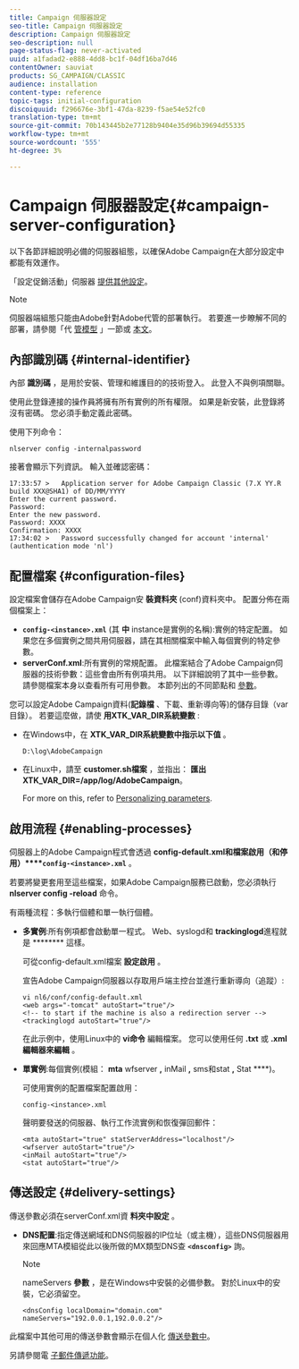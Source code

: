 ```yaml
---
title: Campaign 伺服器設定
seo-title: Campaign 伺服器設定
description: Campaign 伺服器設定
seo-description: null
page-status-flag: never-activated
uuid: a1fadad2-e888-4dd8-bc1f-04df16ba7d46
contentOwner: sauviat
products: SG_CAMPAIGN/CLASSIC
audience: installation
content-type: reference
topic-tags: initial-configuration
discoiquuid: f296676e-3bf1-47da-8239-f5ae54e52fc0
translation-type: tm+mt
source-git-commit: 70b143445b2e77128b9404e35d96b39694d55335
workflow-type: tm+mt
source-wordcount: '555'
ht-degree: 3%

---
```



# Campaign 伺服器設定{#campaign-server-configuration}

以下各節詳細說明必備的伺服器組態，以確保Adobe Campaign在大部分設定中都能有效運作。

「設定促銷活動」伺服器 [提供其他設定](../../installation/using/configuring-campaign-server.md)。

>[!NOTE]
>
>伺服器端組態只能由Adobe針對Adobe代管的部署執行。 若要進一步瞭解不同的部署，請參閱「代 [管模型](../../installation/using/hosting-models.md) 」一節或 [本文](https://helpx.adobe.com/tw/campaign/kb/acc-on-prem-vs-hosted.html)。

## 內部識別碼 {#internal-identifier}

內部 **識別碼** ，是用於安裝、管理和維護目的的技術登入。 此登入不與例項關聯。

使用此登錄連接的操作員將擁有所有實例的所有權限。 如果是新安裝，此登錄將沒有密碼。 您必須手動定義此密碼。

使用下列命令：

```
nlserver config -internalpassword
```

接著會顯示下列資訊。 輸入並確認密碼：

```
17:33:57 >   Application server for Adobe Campaign Classic (7.X YY.R build XXX@SHA1) of DD/MM/YYYY
Enter the current password.
Password:
Enter the new password.
Password: XXXX
Confirmation: XXXX
17:34:02 >   Password successfully changed for account 'internal' (authentication mode 'nl')
```

## 配置檔案 {#configuration-files}

設定檔案會儲存在Adobe Campaign安 **裝資料夾** (conf)資料夾中。 配置分佈在兩個檔案上：

* **`config-<instance>.xml`** (其 **中** instance是實例的名稱):實例的特定配置。 如果您在多個實例之間共用伺服器，請在其相關檔案中輸入每個實例的特定參數。
* **serverConf.xml**:所有實例的常規配置。 此檔案結合了Adobe Campaign伺服器的技術參數：這些會由所有例項共用。 以下詳細說明了其中一些參數。 請參閱檔案本身以查看所有可用參數。 本節列出的不同節點和 [參數](../../installation/using/the-server-configuration-file.md)。

您可以設定Adobe Campaign資料(**記錄檔** 、下載、重新導向等)的儲存目錄（var目錄）。 若要這麼做，請使 **用XTK_VAR_DIR系統變數** :

* 在Windows中，在 **XTK_VAR_DIR系統變數中指示以下值** 。

   ```
   D:\log\AdobeCampaign
   ```

* 在Linux中，請至 **customer.sh檔案** ，並指出： **匯出XTK_VAR_DIR=/app/log/AdobeCampaign**。

   For more on this, refer to [Personalizing parameters](../../installation/using/installing-packages-with-linux.md#personalizing-parameters).

## 啟用流程 {#enabling-processes}

伺服器上的Adobe Campaign程式會透過 **config-default.xml和檔案啟用（和停用）****`config-<instance>.xml`** 。

若要將變更套用至這些檔案，如果Adobe Campaign服務已啟動，您必須執行 **nlserver config -reload** 命令。

有兩種流程：多執行個體和單一執行個體。

* **多實例**:所有例項都會啟動單一程式。 Web、syslogd和 **trackinglogd**&#x200B;進程就是 ******** 這樣。

   可從config-default.xml檔案 **設定啟用** 。

   宣告Adobe Campaign伺服器以存取用戶端主控台並進行重新導向（追蹤）:

   ```
   vi nl6/conf/config-default.xml
   <web args="-tomcat" autoStart="true"/>  
   <!-- to start if the machine is also a redirection server -->  
   <trackinglogd autoStart="true"/>
   ```

   在此示例中，使用Linux中的 **vi命令** 編輯檔案。 您可以使用任何 **.txt** 或 **.xml編輯器來編輯** 。

* **單實例**:每個實例(模組： **mta** wfserver **,** inMail **,** sms和stat **,** Stat ****)。

   可使用實例的配置檔案配置啟用：

   ```
   config-<instance>.xml
   ```

   聲明要發送的伺服器、執行工作流實例和恢復彈回郵件：

   ```
   <mta autoStart="true" statServerAddress="localhost"/>
   <wfserver autoStart="true"/>  
   <inMail autoStart="true"/>
   <stat autoStart="true"/>
   ```

## 傳送設定 {#delivery-settings}

傳送參數必須在serverConf.xml資 **料夾中設定** 。

* **DNS配置**:指定傳送網域和DNS伺服器的IP位址（或主機），這些DNS伺服器用來回應MTA模組從此以後所做的MX類型DNS查 **`<dnsconfig>`** 詢。

   >[!NOTE]
   >
   >nameServers **參數** ，是在Windows中安裝的必備參數。 對於Linux中的安裝，它必須留空。

   ```
   <dnsConfig localDomain="domain.com" nameServers="192.0.0.1,192.0.0.2"/>
   ```

此檔案中其他可用的傳送參數會顯示在個人化 [傳送參數中](../../installation/using/configuring-campaign-server.md#personalizing-delivery-parameters)。

另請參閱電 [子郵件傳遞功能](../../installation/using/email-deliverability.md)。
